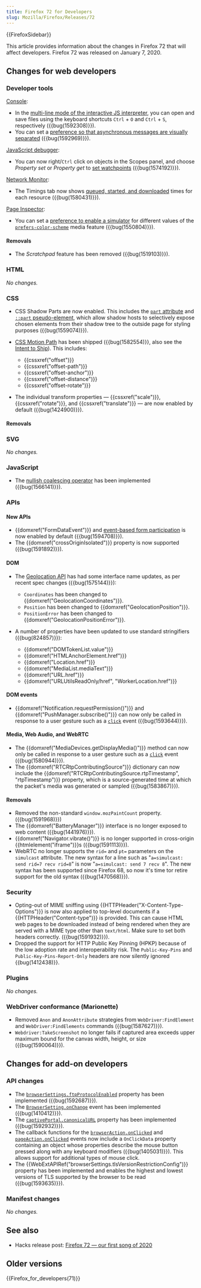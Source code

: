 ```yaml
---
title: Firefox 72 for Developers
slug: Mozilla/Firefox/Releases/72
---
```


{{FirefoxSidebar}}

This article provides information about the changes in Firefox 72 that will affect developers. Firefox 72 was released on January 7, 2020.

## Changes for web developers

### Developer tools

[Console](https://firefox-source-docs.mozilla.org/devtools-user/web_console/index.html):

- In the [multi-line mode of the interactive JS interpreter](https://firefox-source-docs.mozilla.org/devtools-user/web_console/the_command_line_interpreter/index.html#multi-line-mode), you can open and save files using the keyboard shortcuts `Ctrl` + `O` and `Ctrl` + `S`, respectively ({{bug(1592308)}}).
- You can set a [preference so that asynchronous messages are visually separated](https://firefox-source-docs.mozilla.org/devtools-user/web_console/console_messages/index.html#async-stack-frames) ({{bug(1592969)}}).

[JavaScript debugger](https://firefox-source-docs.mozilla.org/devtools-user/debugger/index.html):

- You can now right/`Ctrl` click on objects in the Scopes panel, and choose _Property set_ or _Property get_ to [set watchpoints](https://firefox-source-docs.mozilla.org/devtools-user/debugger/how_to/use_watchpoints/index.html#set-a-watchpoint) ({{bug(1574192)}}).

[Network Monitor](https://firefox-source-docs.mozilla.org/devtools-user/network_monitor/index.html):

- The Timings tab now shows [queued, started, and downloaded](https://firefox-source-docs.mozilla.org/devtools-user/network_monitor/request_details/index.html#queued-started-downloaded) times for each resource ({{bug(1580431)}}).

[Page Inspector](https://firefox-source-docs.mozilla.org/devtools-user/page_inspector/index.html):

- You can set a [preference to enable a simulator](https://firefox-source-docs.mozilla.org/devtools-user/page_inspector/how_to/examine_and_edit_css/index.html#view-media-rules-for-color-scheme-preference) for different values of the [`prefers-color-scheme`](/en-US/docs/Web/CSS/@media/prefers-color-scheme) media feature ({{bug(1550804)}}).

#### Removals

- The _Scratchpad_ feature has been removed ({{bug(1519103)}}).

### HTML

_No changes._

### CSS

- CSS Shadow Parts are now enabled. This includes the [`part` attribute](/en-US/docs/Web/HTML/Global_attributes/part) and [`::part` pseudo-element](/en-US/docs/Web/CSS/::part), which allow shadow hosts to selectively expose chosen elements from their shadow tree to the outside page for styling purposes ({{bug(1559074)}}).
- [CSS Motion Path](/en-US/docs/Web/CSS/CSS_Motion_Path) has been shipped ({{bug(1582554)}}, also see the [Intent to Ship](https://groups.google.com/forum/#!topic/mozilla.dev.platform/nOOIRsuxvuc)). This includes:

  - {{cssxref("offset")}}
  - {{cssxref("offset-path")}}
  - {{cssxref("offset-anchor")}}
  - {{cssxref("offset-distance")}}
  - {{cssxref("offset-rotate")}}

- The individual transform properties — {{cssxref("scale")}}, {{cssxref("rotate")}}, and {{cssxref("translate")}} — are now enabled by default ({{bug(1424900)}}).

#### Removals

### SVG

_No changes._

### JavaScript

- The [nullish coalescing operator](/en-US/docs/Web/JavaScript/Reference/Operators/Nullish_coalescing_operator) has been implemented ({{bug(1566141)}}).

### APIs

#### New APIs

- {{domxref("FormDataEvent")}} and [event-based form participation](/en-US/docs/Web/API/FormData/Using_FormData_Objects#using_a_formdata_event) is now enabled by default ({{bug(1594708)}}).
- The {{domxref("crossOriginIsolated")}} property is now supported ({{bug(1591892)}}).

#### DOM

- The [Geolocation API](/en-US/docs/Web/API/Geolocation_API) has had some interface name updates, as per recent spec changes ({{bug(1575144)}}):

  - `Coordinates` has been changed to {{domxref("GeolocationCoordinates")}}.
  - `Position` has been changed to {{domxref("GeolocationPosition")}}.
  - `PositionError` has been changed to {{domxref("GeolocationPositionError")}}.

- A number of properties have been updated to use standard stringifiers ({{bug(824857)}}):

  - {{domxref("DOMTokenList.value")}}
  - {{domxref("HTMLAnchorElement.href")}}
  - {{domxref("Location.href")}}
  - {{domxref("MediaList.mediaText")}}
  - {{domxref("URL.href")}}
  - {{domxref("URLUtilsReadOnly/href", "WorkerLocation.href")}}

#### DOM events

- {{domxref("Notification.requestPermission()")}} and {{domxref("PushManager.subscribe()")}} can now only be called in response to a user gesture such as a [`click`](/en-US/docs/Web/API/Element/click_event) event ({{bug(1593644)}}).

#### Media, Web Audio, and WebRTC

- The {{domxref("MediaDevices.getDisplayMedia()")}} method can now only be called in response to a user gesture such as a [`click`](/en-US/docs/Web/API/Element/click_event) event ({{bug(1580944)}}).
- The {{domxref("RTCRtpContributingSource")}} dictionary can now include the {{domxref("RTCRtpContributingSource.rtpTimestamp", "rtpTimestamp")}} property, which is a source-generated time at which the packet's media was generated or sampled ({{bug(1583867)}}).

#### Removals

- Removed the non-standard `window.mozPaintCount` property. ({{bug(1591968)}})
- The {{domxref("BatteryManager")}} interface is no longer exposed to web content ({{bug(1441976)}}).
- {{domxref("Navigator.vibrate()")}} is no longer supported in cross-origin {{htmlelement("iframe")}}s ({{bug(1591113)}}).
- WebRTC no longer supports the `rid=` and `pt=` parameters on the `simulcast` attribute. The new syntax for a line such as "`a=simulcast: send rid=7 recv rid=8`" is now "`a=simulcast: send 7 recv 8`". The new syntax has been supported since Firefox 68, so now it's time tor retire support for the old syntax ({{bug(1470568)}}).

### Security

- Opting-out of MIME sniffing using {{HTTPHeader("X-Content-Type-Options")}} is now also applied to top-level documents if a {{HTTPHeader("Content-type")}} is provided. This can cause HTML web pages to be downloaded instead of being rendered when they are served with a MIME type other than `text/html`. Make sure to set both headers correctly. ({{bug(1591932)}}).
- Dropped the support for HTTP Public Key Pinning (HPKP) because of the low adoption rate and interoperability risk. The `Public-Key-Pins` and `Public-Key-Pins-Report-Only` headers are now silently ignored {{bug(1412438)}}.

### Plugins

_No changes._

### WebDriver conformance (Marionette)

- Removed `Anon` and `AnonAttribute` strategies from `WebDriver:FindElement` and `WebDriver:FindElements` commands ({{bug(1587627)}}).
- `Webdriver:TakeScreenshot` no longer fails if captured area exceeds upper maximum bound for the canvas width, height, or size ({{bug(1590064)}}).

## Changes for add-on developers

### API changes

- The [`browserSettings.ftpProtocolEnabled`](/en-US/docs/Mozilla/Add-ons/WebExtensions/API/browserSettings/ftpProtocolEnabled) property has been implemented ({{bug(1592687)}}).
- The [`BrowserSetting.onChange`](/en-US/docs/Mozilla/Add-ons/WebExtensions/API/types/BrowserSetting/onChange) event has been implemented ({{bug(1410412)}}).
- The [`captivePortal.canonicalURL`](/en-US/docs/Mozilla/Add-ons/WebExtensions/API/captivePortal/canonicalURL) property has been implemented ({{bug(1592932)}}).
- The callback functions for the [`browserAction.onClicked`](/en-US/docs/Mozilla/Add-ons/WebExtensions/API/browserAction/onClicked) and [`pageAction.onClicked`](/en-US/docs/Mozilla/Add-ons/WebExtensions/API/pageAction/onClicked) events now include a `OnClickData` property containing an object whose properties describe the mouse button pressed along with any keyboard modifiers ({{bug(1405031)}}). This allows support for additional types of mouse click.
- The {{WebExtAPIRef("browserSettings.tlsVersionRestrictionConfig")}} property has been implemented and enables the highest and lowest versions of TLS supported by the browser to be read ({{bug(1593635)}}).

### Manifest changes

_No changes._

## See also

- Hacks release post: [Firefox 72 — our first song of 2020](https://hacks.mozilla.org/2020/01/firefox-72-our-first-song-of-2020/)

## Older versions

{{Firefox_for_developers(71)}}

